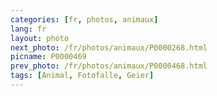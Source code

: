 ```yaml
---
categories: [fr, photos, animaux]
lang: fr
layout: photo
next_photo: /fr/photos/animaux/P0000268.html
picname: P0000469
prev_photo: /fr/photos/animaux/P0000468.html
tags: [Animal, Fotofalle, Geier]
---
```

